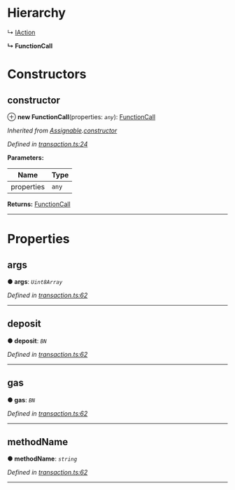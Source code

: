 

# Hierarchy

↳  [IAction](_transaction_.iaction.md)

**↳ FunctionCall**

# Constructors

<a id="constructor"></a>

##  constructor

⊕ **new FunctionCall**(properties: *`any`*): [FunctionCall](_transaction_.functioncall.md)

*Inherited from [Assignable](_transaction_.assignable.md).[constructor](_transaction_.assignable.md#constructor)*

*Defined in [transaction.ts:24](https://github.com/nearprotocol/nearlib/blob/fb0e31a/src.ts/transaction.ts#L24)*

**Parameters:**

| Name | Type |
| ------ | ------ |
| properties | `any` |

**Returns:** [FunctionCall](_transaction_.functioncall.md)

___

# Properties

<a id="args"></a>

##  args

**● args**: *`Uint8Array`*

*Defined in [transaction.ts:62](https://github.com/nearprotocol/nearlib/blob/fb0e31a/src.ts/transaction.ts#L62)*

___
<a id="deposit"></a>

##  deposit

**● deposit**: *`BN`*

*Defined in [transaction.ts:62](https://github.com/nearprotocol/nearlib/blob/fb0e31a/src.ts/transaction.ts#L62)*

___
<a id="gas"></a>

##  gas

**● gas**: *`BN`*

*Defined in [transaction.ts:62](https://github.com/nearprotocol/nearlib/blob/fb0e31a/src.ts/transaction.ts#L62)*

___
<a id="methodname"></a>

##  methodName

**● methodName**: *`string`*

*Defined in [transaction.ts:62](https://github.com/nearprotocol/nearlib/blob/fb0e31a/src.ts/transaction.ts#L62)*

___

